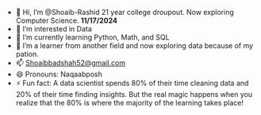 - 👋 Hi, I’m @Shoaib-Rashid 21 year college droupout. Now exploring Computer Science. **11/17/2024**
- 👀 I’m interested in Data
- 🌱 I’m currently learning Python, Math, and SQL
- 💞️ I’m a learner from another field and now exploring data because of my pation.
- 📫 Shoaibbadshah52@gmail.com
- 😄 Pronouns: Naqaabposh
- ⚡ Fun fact: A data scientist spends 80% of their time cleaning data and 20% of their time finding insights. But the real magic happens when you realize that the 80% is where the majority of the learning takes place!
